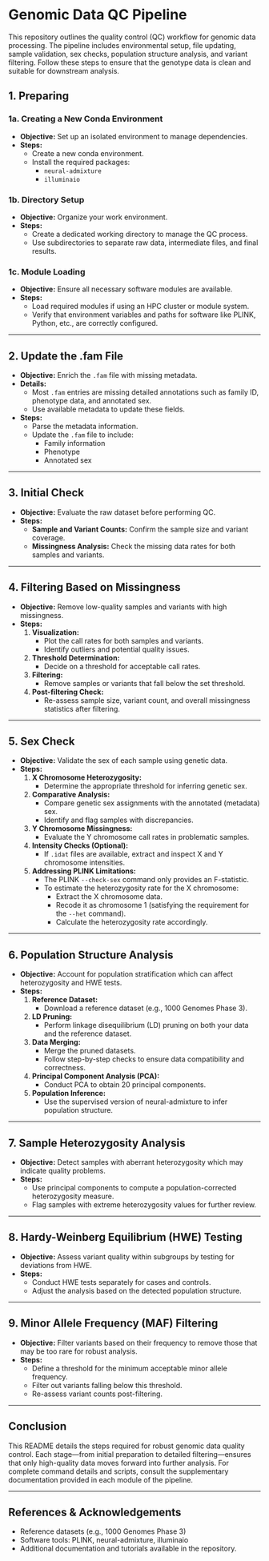 # Genomic Data QC Pipeline

This repository outlines the quality control (QC) workflow for genomic data processing. The pipeline includes environmental setup, file updating, sample validation, sex checks, population structure analysis, and variant filtering. Follow these steps to ensure that the genotype data is clean and suitable for downstream analysis.

## 1. Preparing

### 1a. Creating a New Conda Environment
- **Objective:** Set up an isolated environment to manage dependencies.
- **Steps:**
  - Create a new conda environment.
  - Install the required packages:
    - `neural-admixture`
    - `illuminaio`

### 1b. Directory Setup
- **Objective:** Organize your work environment.
- **Steps:**
  - Create a dedicated working directory to manage the QC process.
  - Use subdirectories to separate raw data, intermediate files, and final results.

### 1c. Module Loading
- **Objective:** Ensure all necessary software modules are available.
- **Steps:**
  - Load required modules if using an HPC cluster or module system.
  - Verify that environment variables and paths for software like PLINK, Python, etc., are correctly configured.

---

## 2. Update the .fam File

- **Objective:** Enrich the `.fam` file with missing metadata.
- **Details:**
  - Most `.fam` entries are missing detailed annotations such as family ID, phenotype data, and annotated sex.
  - Use available metadata to update these fields.
- **Steps:**
  - Parse the metadata information.
  - Update the `.fam` file to include:
    - Family information
    - Phenotype
    - Annotated sex

---

## 3. Initial Check

- **Objective:** Evaluate the raw dataset before performing QC.
- **Steps:**
  - **Sample and Variant Counts:** Confirm the sample size and variant coverage.
  - **Missingness Analysis:** Check the missing data rates for both samples and variants.
  
---

## 4. Filtering Based on Missingness

- **Objective:** Remove low-quality samples and variants with high missingness.
- **Steps:**
  1. **Visualization:**
     - Plot the call rates for both samples and variants.
     - Identify outliers and potential quality issues.
  2. **Threshold Determination:**
     - Decide on a threshold for acceptable call rates.
  3. **Filtering:**
     - Remove samples or variants that fall below the set threshold.
  4. **Post-filtering Check:**
     - Re-assess sample size, variant count, and overall missingness statistics after filtering.

---

## 5. Sex Check

- **Objective:** Validate the sex of each sample using genetic data.
- **Steps:**
  1. **X Chromosome Heterozygosity:**
     - Determine the appropriate threshold for inferring genetic sex.
  2. **Comparative Analysis:**
     - Compare genetic sex assignments with the annotated (metadata) sex.
     - Identify and flag samples with discrepancies.
  3. **Y Chromosome Missingness:**
     - Evaluate the Y chromosome call rates in problematic samples.
  4. **Intensity Checks (Optional):**
     - If `.idat` files are available, extract and inspect X and Y chromosome intensities.
  5. **Addressing PLINK Limitations:**
     - The PLINK `--check-sex` command only provides an F-statistic.
     - To estimate the heterozygosity rate for the X chromosome:
       - Extract the X chromosome data.
       - Recode it as chromosome 1 (satisfying the requirement for the `--het` command).
       - Calculate the heterozygosity rate accordingly.

---

## 6. Population Structure Analysis

- **Objective:** Account for population stratification which can affect heterozygosity and HWE tests.
- **Steps:**
  1. **Reference Dataset:**
     - Download a reference dataset (e.g., 1000 Genomes Phase 3).
  2. **LD Pruning:**
     - Perform linkage disequilibrium (LD) pruning on both your data and the reference dataset.
  3. **Data Merging:**
     - Merge the pruned datasets.
     - Follow step-by-step checks to ensure data compatibility and correctness.
  4. **Principal Component Analysis (PCA):**
     - Conduct PCA to obtain 20 principal components.
  5. **Population Inference:**
     - Use the supervised version of neural-admixture to infer population structure.

---

## 7. Sample Heterozygosity Analysis

- **Objective:** Detect samples with aberrant heterozygosity which may indicate quality problems.
- **Steps:**
  - Use principal components to compute a population-corrected heterozygosity measure.
  - Flag samples with extreme heterozygosity values for further review.

---

## 8. Hardy-Weinberg Equilibrium (HWE) Testing

- **Objective:** Assess variant quality within subgroups by testing for deviations from HWE.
- **Steps:**
  - Conduct HWE tests separately for cases and controls.
  - Adjust the analysis based on the detected population structure.

---

## 9. Minor Allele Frequency (MAF) Filtering

- **Objective:** Filter variants based on their frequency to remove those that may be too rare for robust analysis.
- **Steps:**
  - Define a threshold for the minimum acceptable minor allele frequency.
  - Filter out variants falling below this threshold.
  - Re-assess variant counts post-filtering.

---

## Conclusion

This README details the steps required for robust genomic data quality control. Each stage—from initial preparation to detailed filtering—ensures that only high-quality data moves forward into further analysis. For complete command details and scripts, consult the supplementary documentation provided in each module of the pipeline.

---

## References & Acknowledgements

- Reference datasets (e.g., 1000 Genomes Phase 3)
- Software tools: PLINK, neural-admixture, illuminaio
- Additional documentation and tutorials available in the repository.

